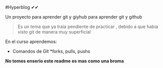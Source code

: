 #Hyperblog ✔✔

Un proyecto para aprender git y giyhub para  aprender git y github

>Es un tema que ya traia pendiente de practicar , debido a que habia visto git de manera muy superficial

En el curso aprendemos:
* Comandos de Git
*forks, pulls, pushs

**No tomes enserio este readme es mas como una broma**
